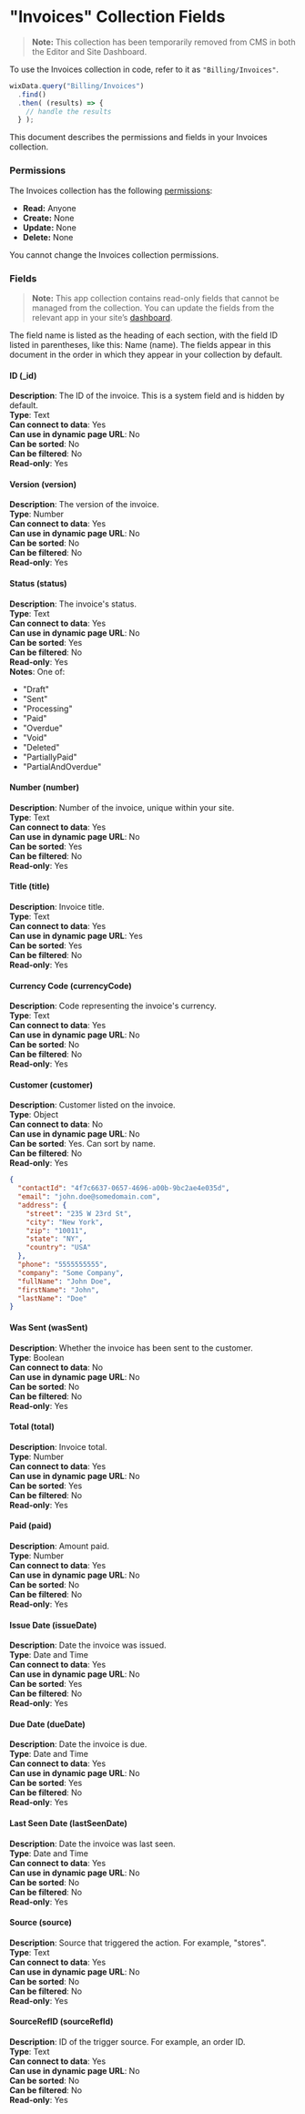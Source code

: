 <!-- This article was published using the Doc Push single-sourcing tool. Any changes to this article MUST be made in the source file. Find it at www.github.com/wix-private/velo-docs.-->



# "Invoices" Collection Fields

> **Note:**
> This collection has been temporarily removed from CMS in both the Editor and Site Dashboard.




To use the Invoices collection in code, refer to it as `"Billing/Invoices"`.

```javascript
wixData.query("Billing/Invoices")
  .find()
  .then( (results) => {
    // handle the results
  } );
```

This document describes the permissions and fields in your Invoices collection. 

### Permissions 

The Invoices collection has the following [permissions](https://support.wix.com/en/article/about-collection-permissions):

-   **Read:** Anyone 
-   **Create:** None
-   **Update:** None
-   **Delete:** None

You cannot change the Invoices collection permissions. 

### Fields 

> **Note:**
> This app collection contains read-only fields that cannot be managed from the collection. You can update the fields from the relevant app in your site’s [dashboard](https://support.wix.com/en/article/accessing-your-sites-dashboard).

The field name is listed as the heading of each section, with the field ID listed in parentheses, like this: Name (name). The fields appear in this document in the order in which they appear in your collection by default.

#### ID (\_id) 

**Description**: The ID of the invoice. This is a system field and is hidden by default.  
**Type**: Text  
**Can connect to data**: Yes  
**Can use in dynamic page URL**: No  
**Can be sorted**: No  
**Can be filtered**: No  
**Read-only**: Yes

#### Version (version) 

**Description**: The version of the invoice.  
**Type**: Number  
**Can connect to data**: Yes  
**Can use in dynamic page URL**: No  
**Can be sorted**: No  
**Can be filtered**: No  
**Read-only**: Yes

#### Status (status) 

**Description**: The invoice's status.  
**Type**: Text  
**Can connect to data**: Yes  
**Can use in dynamic page URL**: No  
**Can be sorted**: Yes  
**Can be filtered**: No  
**Read-only**: Yes  
**Notes**: One of:

-   "Draft"
-   "Sent"
-   "Processing"
-   "Paid"
-   "Overdue"
-   "Void"
-   "Deleted"
-   "PartiallyPaid"
-   "PartialAndOverdue"

#### Number (number) 

**Description**: Number of the invoice, unique within your site.  
**Type**: Text  
**Can connect to data**: Yes  
**Can use in dynamic page URL**: No  
**Can be sorted**: Yes  
**Can be filtered**: No  
**Read-only**: Yes

#### Title (title) 

**Description**: Invoice title.  
**Type**: Text  
**Can connect to data**: Yes  
**Can use in dynamic page URL**: Yes  
**Can be sorted**: Yes  
**Can be filtered**: No  
**Read-only**: Yes

#### Currency Code (currencyCode) 

**Description**: Code representing the invoice's currency.  
**Type**: Text  
**Can connect to data**: Yes  
**Can use in dynamic page URL**: No  
**Can be sorted**: No  
**Can be filtered**: No  
**Read-only**: Yes

#### Customer (customer) 

**Description**: Customer listed on the invoice.  
**Type**: Object  
**Can connect to data**: No  
**Can use in dynamic page URL**: No  
**Can be sorted**: Yes. Can sort by name.  
**Can be filtered**: No  
**Read-only**: Yes

```json
{  
  "contactId": "4f7c6637-0657-4696-a00b-9bc2ae4e035d",
  "email": "john.doe@somedomain.com",
  "address": {  
    "street": "235 W 23rd St",
    "city": "New York",
    "zip": "10011",
    "state": "NY",
    "country": "USA"
  },
  "phone": "5555555555",
  "company": "Some Company",
  "fullName": "John Doe",
  "firstName": "John",
  "lastName": "Doe"
}
```

#### Was Sent (wasSent) 

**Description**: Whether the invoice has been sent to the customer.  
**Type**: Boolean  
**Can connect to data**: No  
**Can use in dynamic page URL**: No  
**Can be sorted**: No  
**Can be filtered**: No  
**Read-only**: Yes

#### Total (total) 

**Description**: Invoice total.  
**Type**: Number  
**Can connect to data**: Yes  
**Can use in dynamic page URL**: No  
**Can be sorted**: Yes  
**Can be filtered**: No  
**Read-only**: Yes

#### Paid (paid) 

**Description**: Amount paid.  
**Type**: Number  
**Can connect to data**: Yes  
**Can use in dynamic page URL**: No  
**Can be sorted**: No  
**Can be filtered**: No  
**Read-only**: Yes

#### Issue Date (issueDate) 

**Description**: Date the invoice was issued.  
**Type**: Date and Time  
**Can connect to data**: Yes  
**Can use in dynamic page URL**: No  
**Can be sorted**: Yes  
**Can be filtered**: No  
**Read-only**: Yes

#### Due Date (dueDate) 

**Description**: Date the invoice is due.  
**Type**: Date and Time  
**Can connect to data**: Yes  
**Can use in dynamic page URL**: No  
**Can be sorted**: Yes  
**Can be filtered**: No  
**Read-only**: Yes

#### Last Seen Date (lastSeenDate) 

**Description**: Date the invoice was last seen.  
**Type**: Date and Time  
**Can connect to data**: Yes  
**Can use in dynamic page URL**: No  
**Can be sorted**: No  
**Can be filtered**: No  
**Read-only**: Yes

#### Source (source) 

**Description**: Source that triggered the action. For example, "stores".  
**Type**: Text  
**Can connect to data**: Yes  
**Can use in dynamic page URL**: No  
**Can be sorted**: No  
**Can be filtered**: No  
**Read-only**: Yes

#### SourceRefID (sourceRefId) 

**Description**: ID of the trigger source. For example, an order ID.  
**Type**: Text  
**Can connect to data**: Yes  
**Can use in dynamic page URL**: No  
**Can be sorted**: No  
**Can be filtered**: No  
**Read-only**: Yes
